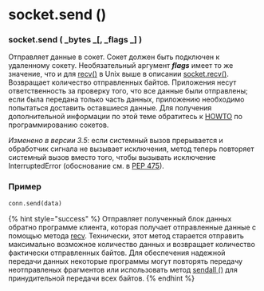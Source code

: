 # socket.send ()

### socket.send ( _bytes _\[, _flags _] )

Отправляет данные в сокет. Сокет должен быть подключен к удаленному сокету. Необязательный аргумент _**flags**_ имеет то же значение, что и для [recv()](https://manpages.debian.org/buster/manpages-dev/recv.2.en.html) в Unix выше в описании [socket.recv()](socket.recv.md). Возвращает количество отправленных байтов. Приложения несут ответственность за проверку того, что все данные были отправлены; если была передана только часть данных, приложению необходимо попытаться доставить оставшиеся данные. Для получения дополнительной информации по этой теме обратитесь к [HOWTO](https://docs.python.org/3/howto/sockets.html#socket-howto) по программированию сокетов.

_Изменено в версии 3.5_: если системный вызов прерывается и обработчик сигнала не вызывает исключения, метод теперь повторяет системный вызов вместо того, чтобы вызывать исключение InterruptedError (обоснование см. в [PEP 475](https://www.python.org/dev/peps/pep-0475/)).

### Пример

```python
conn.send(data)
```

{% hint style="success" %}
Отправляет полученный блок данных обратно программе клиента, которая получает отправленные данные с помощью метода [recv](socket.recv.md). Технически, этот метод старается отправить максимально возможное количество данных и возвращает количество фактически отправленных байтов. Для обеспечения надежной передачи данных некоторые программы могут повторять передачу неотправленых фрагментов или использовать метод [sendall ()](socket.sendall.md) для принудительной передачи всех байтов.
{% endhint %}
